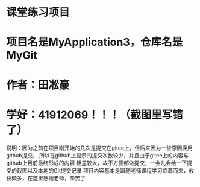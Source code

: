 # 课堂练习项目
# 项目名是MyApplication3，仓库名是MyGit
# 作者：田凇豪
# 学好：41912069！！！（截图里写错了）
说明：因为之前在项目刚开始的几次是提交在gitee上，但后来因为一些原因换用github提交，
所以在github上显示的提交次数较少，并且由于gitee上的内容与github上目前最终形成的内容
相差较大，故不方便都做提交，一会儿会给一下提交的截图以及本地的Git提交记录
项目内容基本是跟随老师课程学习临摹而来，收获颇多，在这里感谢老师，辛苦了
